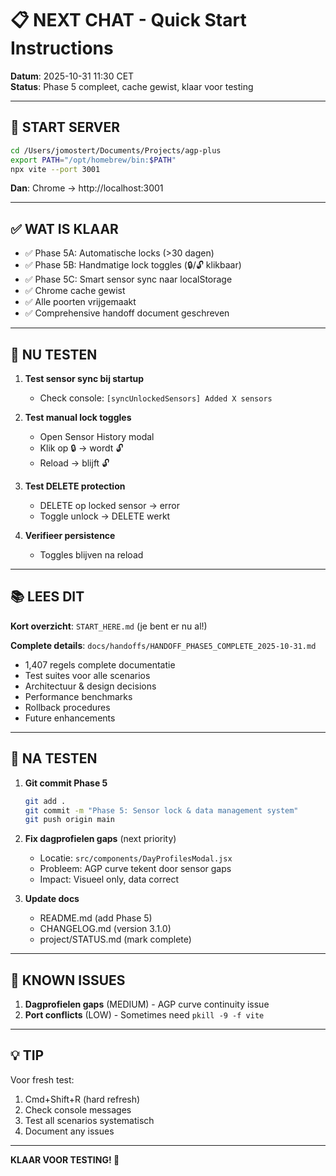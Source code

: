 # 📋 NEXT CHAT - Quick Start Instructions

**Datum**: 2025-10-31 11:30 CET  
**Status**: Phase 5 compleet, cache gewist, klaar voor testing

---

## 🚀 START SERVER

```bash
cd /Users/jomostert/Documents/Projects/agp-plus
export PATH="/opt/homebrew/bin:$PATH"
npx vite --port 3001
```

**Dan**: Chrome → http://localhost:3001

---

## ✅ WAT IS KLAAR

- ✅ Phase 5A: Automatische locks (>30 dagen)
- ✅ Phase 5B: Handmatige lock toggles (🔒/🔓 klikbaar)
- ✅ Phase 5C: Smart sensor sync naar localStorage
- ✅ Chrome cache gewist
- ✅ Alle poorten vrijgemaakt
- ✅ Comprehensive handoff document geschreven

---

## 🧪 NU TESTEN

1. **Test sensor sync bij startup**
   - Check console: `[syncUnlockedSensors] Added X sensors`
   
2. **Test manual lock toggles**
   - Open Sensor History modal
   - Klik op 🔒 → wordt 🔓
   - Reload → blijft 🔓

3. **Test DELETE protection**
   - DELETE op locked sensor → error
   - Toggle unlock → DELETE werkt

4. **Verifieer persistence**
   - Toggles blijven na reload

---

## 📚 LEES DIT

**Kort overzicht**: `START_HERE.md` (je bent er nu al!)

**Complete details**: `docs/handoffs/HANDOFF_PHASE5_COMPLETE_2025-10-31.md`
- 1,407 regels complete documentatie
- Test suites voor alle scenarios
- Architectuur & design decisions
- Performance benchmarks
- Rollback procedures
- Future enhancements

---

## 🎯 NA TESTEN

1. **Git commit Phase 5**
   ```bash
   git add .
   git commit -m "Phase 5: Sensor lock & data management system"
   git push origin main
   ```

2. **Fix dagprofielen gaps** (next priority)
   - Locatie: `src/components/DayProfilesModal.jsx`
   - Probleem: AGP curve tekent door sensor gaps
   - Impact: Visueel only, data correct

3. **Update docs**
   - README.md (add Phase 5)
   - CHANGELOG.md (version 3.1.0)
   - project/STATUS.md (mark complete)

---

## 🐛 KNOWN ISSUES

1. **Dagprofielen gaps** (MEDIUM) - AGP curve continuity issue
2. **Port conflicts** (LOW) - Sometimes need `pkill -9 -f vite`

---

## 💡 TIP

Voor fresh test:
1. Cmd+Shift+R (hard refresh)
2. Check console messages
3. Test all scenarios systematisch
4. Document any issues

---

**KLAAR VOOR TESTING! 🎉**
